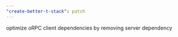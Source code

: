 ```yaml
---
"create-better-t-stack": patch
---
```


optimize oRPC client dependencies by removing server dependency
